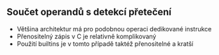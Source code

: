 
Součet operandů s detekcí přetečení
-----------------------------------
* Většina architektur má pro podobnou operaci dedikované instrukce
* Přenositelný zápis v C je relativně komplikovaný
* Použití builtins je v tomto případě taktéž přenositelné a kratší
